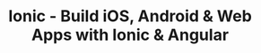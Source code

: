 ---
order: 1
institute: Udemy (Academind)
title: Ionic - Build iOS, Android & Web Apps with Ionic & Angular
year: "2023"
---